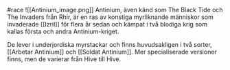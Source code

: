 #race
![[Antinium_image.png]]
Antinium, även känd som The Black Tide och The Invaders från Rhir, är en ras av konstiga myrliknande människor som invaderade [[Izril]] för flera år sedan och kämpat i två blodiga krig som kallas första och andra Antinium-kriget.

De lever i underjordiska myrstackar och finns huvudsakligen i två sorter, [[Arbetar Antinium]] och [[Soldat Antinium]]. Mer specialiserade versioner finns, men de varierar från Hive till Hive. 